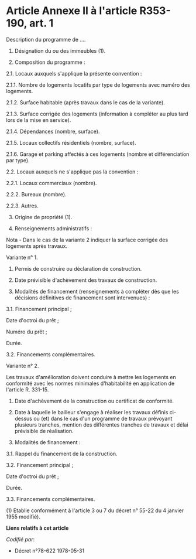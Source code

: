 # Article Annexe II à l'article R353-190, art. 1

Description du programme de ....

1. Désignation du ou des immeubles (1).

2. Composition du programme :

2.1. Locaux auxquels s'applique la présente convention :

2.1.1. Nombre de logements locatifs par type de logements avec numéro des logements.

2.1.2. Surface habitable (après travaux dans le cas de la variante).

2.1.3. Surface corrigée des logements (information à compléter au plus tard lors de la mise en service).

2.1.4. Dépendances (nombre, surface).

2.1.5. Locaux collectifs résidentiels (nombre, surface).

2.1.6. Garage et parking affectés à ces logements (nombre et différenciation par type).

2.2. Locaux auxquels ne s'applique pas la convention :

2.2.1. Locaux commerciaux (nombre).

2.2.2. Bureaux (nombre).

2.2.3. Autres.

3. Origine de propriété (1).

4. Renseignements administratifs :

Nota - Dans le cas de la variante 2 indiquer la surface corrigée des logements après travaux.

Variante n° 1.

1. Permis de construire ou déclaration de construction.

2. Date prévisible d'achèvement des travaux de construction.

3. Modalités de financement (renseignements à compléter dès que les décisions définitives de financement sont intervenues) :

3.1. Financement principal ;

Date d'octroi du prêt ;

Numéro du prêt ;

Durée.

3.2. Financements complémentaires.

Variante n° 2.

Les travaux d'amélioration doivent conduire à mettre les logements en conformité avec les normes minimales d'habitabilité en
application de l'article R. 331-15.

1. Date d'achèvement de la construction ou certificat de conformité.

2. Date à laquelle le bailleur s'engage à réaliser les travaux définis ci-dessus ou (et) dans le cas d'un programme de
travaux prévoyant plusieurs tranches, mention des différentes tranches de travaux et délai prévisible de réalisation.

3. Modalités de financement :

3.1. Rappel du financement de la construction.

3.2. Financement principal ;

Date d'octroi du prêt ;

Durée.

3.3. Financements complémentaires.

(1) Etablie conformément à l'article 3 ou 7 du décret n° 55-22 du 4 janvier 1955 modifié).

**Liens relatifs à cet article**

_Codifié par_:

  - Décret n°78-622 1978-05-31
